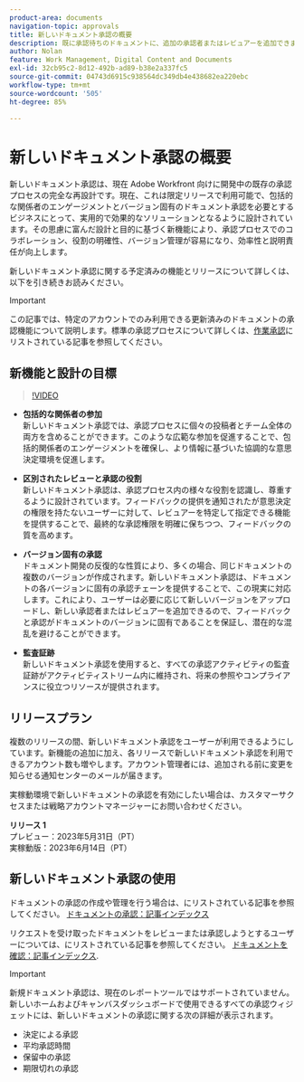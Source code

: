 ```yaml
---
product-area: documents
navigation-topic: approvals
title: 新しいドキュメント承認の概要
description: 既に承認待ちのドキュメントに、追加の承認者またはレビュアーを追加できます。
author: Nolan
feature: Work Management, Digital Content and Documents
exl-id: 32cb95c2-8d12-492b-ad89-b38e2a337fc5
source-git-commit: 04743d6915c938564dc349db4e438682ea220ebc
workflow-type: tm+mt
source-wordcount: '505'
ht-degree: 85%

---
```


# 新しいドキュメント承認の概要

新しいドキュメント承認は、現在 Adobe Workfront 向けに開発中の既存の承認プロセスの完全な再設計です。現在、これは限定リリースで利用可能で、包括的な関係者のエンゲージメントとバージョン固有のドキュメント承認を必要とするビジネスにとって、実用的で効果的なソリューションとなるように設計されています。その思慮に富んだ設計と目的に基づく新機能により、承認プロセスでのコラボレーション、役割の明確性、バージョン管理が容易になり、効率性と説明責任が向上します。

新しいドキュメント承認に関する予定済みの機能とリリースについて詳しくは、以下を引き続きお読みください。

>[!IMPORTANT]
>
>この記事では、特定のアカウントでのみ利用できる更新済みのドキュメントの承認機能について説明します。標準の承認プロセスについて詳しくは、[作業承認](/help/quicksilver/review-and-approve-work/manage-approvals/manage-approvals.md)にリストされている記事を参照してください。

## 新機能と設計の目標

>[!VIDEO](https://video.tv.adobe.com/v/3420544/)

* **包括的な関係者の参加**\
    新しいドキュメント承認では、承認プロセスに個々の投稿者とチーム全体の両方を含めることができます。このような広範な参加を促進することで、包括的関係者のエンゲージメントを確保し、より情報に基づいた協調的な意思決定環境を促進します。

* **区別されたレビューと承認の役割**\
    新しいドキュメント承認は、承認プロセス内の様々な役割を認識し、尊重するように設計されています。フィードバックの提供を通知されたが意思決定の権限を持たないユーザーに対して、レビュアーを特定して指定できる機能を提供することで、最終的な承認権限を明確に保ちつつ、フィードバックの質を高めます。

* **バージョン固有の承認**\
    ドキュメント開発の反復的な性質により、多くの場合、同じドキュメントの複数のバージョンが作成されます。新しいドキュメント承認は、ドキュメントの各バージョンに固有の承認チェーンを提供することで、この現実に対応します。これにより、ユーザーは必要に応じて新しいバージョンをアップロードし、新しい承認者またはレビュアーを追加できるので、フィードバックと承認がドキュメントのバージョンに固有であることを保証し、潜在的な混乱を避けることができます。

* **監査証跡**\
    新しいドキュメント承認を使用すると、すべての承認アクティビティの監査証跡がアクティビティストリーム内に維持され、将来の参照やコンプライアンスに役立つリソースが提供されます。

## リリースプラン

複数のリリースの間、新しいドキュメント承認をユーザーが利用できるようにしています。新機能の追加に加え、各リリースで新しいドキュメント承認を利用できるアカウント数も増やします。アカウント管理者には、追加される前に変更を知らせる通知センターのメールが届きます。

実稼動環境で新しいドキュメントの承認を有効にしたい場合は、カスタマーサクセスまたは戦略アカウントマネージャーにお問い合わせください。

**リリース 1**\
    プレビュー：2023年5月31日（PT）\
    実稼動版：2023年6月14日（PT）

## 新しいドキュメント承認の使用

ドキュメントの承認の作成や管理を行う場合は、にリストされている記事を参照してください。 [ドキュメントの承認：記事インデックス](/help/quicksilver/review-and-approve-work/document-reviews-and-approvals/manage-document-approvals/approve-documents-toc.md)

リクエストを受け取ったドキュメントをレビューまたは承認しようとするユーザーについては、にリストされている記事を参照してください。 [ドキュメントを確認：記事インデックス](/help/quicksilver/review-and-approve-work/document-reviews-and-approvals/review-and-approve-documents/review-documents-toc.md).

>[!IMPORTANT]
>
>新規ドキュメント承認は、現在のレポートツールではサポートされていません。 新しいホームおよびキャンバスダッシュボードで使用できるすべての承認ウィジェットには、新しいドキュメントの承認に関する次の詳細が表示されます。
>
>* 決定による承認
>* 平均承認時間
>* 保留中の承認
>* 期限切れの承認
